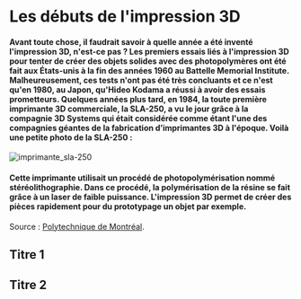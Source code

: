 # Les débuts de l'impression 3D

#### Avant toute chose, il faudrait savoir à quelle année a été inventé l'impression 3D, n'est-ce pas ? Les premiers essais liés à l'impression 3D pour tenter de créer des objets solides avec des photopolymères ont été fait aux États-unis à la fin des années 1960 au Battelle Memorial Institute. Malheureusement, ces tests n'ont pas été très concluants et ce n'est qu'en 1980, au Japon, qu'Hideo Kodama a réussi à avoir des essais prometteurs. Quelques années plus tard, en 1984, la toute première imprimante 3D commerciale, la SLA-250, a vu le jour grâce à la compagnie 3D Systems qui était considérée comme étant l'une des compagnies géantes de la fabrication d’imprimantes 3D à l'époque. Voilà une petite photo de la SLA-250 :

![imprimante_sla-250](https://github.com/ghita04/Impression-3D/assets/93718412/7a69c423-6063-4b17-baa4-3149b4df824c)

#### Cette imprimante utilisait un procédé de photopolymérisation nommé stéréolithographie. Dans ce procédé, la polymérisation de la résine se fait grâce à un laser de faible puissance. L'impression 3D permet de créer des pièces rapidement pour du prototypage un objet par exemple. 
Source : [Polytechnique de Montréal](https://polyfab.polymtl.ca/technologies-offertes/impression-3d-sla/#:~:text=Une%20imprimante%20SLA%20utilise%20un,prototypage%20un%20objet%20par%20exemple.).

## Titre 1
## Titre 2

